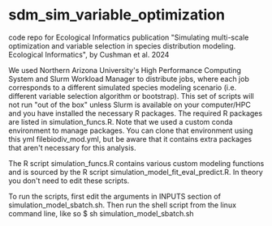 # sdm_sim_variable_optimization
code repo for Ecological Informatics publication "Simulating multi-scale optimization and variable selection in species distribution modeling. Ecological Informatics", by Cushman et al. 2024

We used Northern Arizona University's High Performance Computing System and Slurm Workload Manager to distribute jobs, where each job corresponds to a different simulated species modeling scenario (i.e. different variable selection algorithm or bootstrap). This set of scripts will not run "out of the box" unless Slurm is available on your computer/HPC and you have installed the necessary R packages. The required R packages are listed in simulation_funcs.R. Note that we used a custom conda environment to manage packages. You can clone that environment using this yml filebiodiv_mod.yml, but be aware that it contains extra packages that aren't necessary for this analysis.

The R script simulation_funcs.R contains various custom modeling functions and is sourced by the R script simulation_model_fit_eval_predict.R. In theory you don't need to edit these scripts.

To run the scripts, first edit the arguments in INPUTS section of simulation_model_sbatch.sh. Then run the shell script from the linux command line, like so
$ sh simulation_model_sbatch.sh
